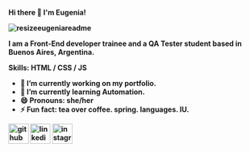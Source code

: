 <b> Hi there 👋 I'm Eugenia! <b>
  
![resizeeugeniareadme](https://user-images.githubusercontent.com/68877151/88602996-50cd2380-d04a-11ea-9d33-e17424bb4cf7.png)

I am a Front-End developer trainee  and a QA Tester student based in Buenos Aires, Argentina. 

Skills: HTML / CSS / JS

- 🔭 I’m currently working on my portfolio. 
- 🌱 I’m currently learning Automation. 
- 😄 Pronouns: she/her 
- ⚡ Fun fact: tea over coffee. spring. languages. IU. 


[<img src='https://cdn.jsdelivr.net/npm/simple-icons@3.0.1/icons/github.svg' alt='github' height='40'>](https://github.com/eugeniamr)  [<img src='https://cdn.jsdelivr.net/npm/simple-icons@3.0.1/icons/linkedin.svg' alt='linkedin' height='40'>](https://www.linkedin.com/in/eugenia-rubio/)  [<img src='https://cdn.jsdelivr.net/npm/simple-icons@3.0.1/icons/instagram.svg' alt='instagram' height='40'>](https://www.instagram.com/eug.em/)  

